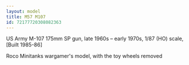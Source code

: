```yaml
---
layout: model
title: M57 M107
id: 72177720308082363
---
```


US Army M-107 175mm SP gun, late 1960s – early 1970s, 1/87 (HO) scale,
[Built 1985-86]

Roco Minitanks wargamer&#39;s model, with the toy wheels removed


